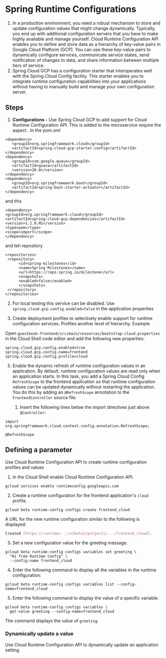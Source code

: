 # Spring Runtime Configurations

1. In a production environment, you need a robust mechanism to store and update configuration values that might change dynamically. Typically, you end up with additional configuration servers that you have to make highly available and manage yourself. Cloud Runtime Configuration API enables you to define and store data as a hierarchy of key-value pairs in Google Cloud Platform (GCP). You can use these key-value pairs to dynamically configure services, communicate service states, send notification of changes to data, and share information between multiple tiers of service.
2. Spring Cloud GCP has a configuration starter that interoperates well with the Spring Cloud Config facility. This starter enables you to integrate runtime configuration capabilities into your applications without having to manually build and manage your own configuration server.
## Steps
1.  **Configurations -** Use Spring Cloud GCP to add support for Cloud Runtime Configuration API. This is added to the microservice require the aspect .  In the pom.xml
```
<dependency>
   <groupId>org.springframework.cloud</groupId>
   <artifactId>spring-cloud-gcp-starter-config</artifactId>
</dependency>
<dependency>
   <groupId>com.google.guava</groupId>
   <artifactId>guava</artifactId>
   <version>20.0</version>
</dependency>
<dependency>
   <groupId>org.springframework.boot</groupId>
   <artifactId>spring-boot-starter-actuator</artifactId>
</dependency>
```
and this 
```
<dependency>
<groupId>org.springframework.cloud</groupId>
<artifactId>spring-cloud-gcp-dependencies</artifactId>
<version>1.1.0.M1</version>
<type>pom</type>
<scope>import</scope>
</dependency>

```
and teh repository
```
<repositories>
 <repository>
      <id>spring-milestones</id>
      <name>Spring Milestones</name>
      <url>https://repo.spring.io/milestone</url>
      <snapshots>
	  <enabled>false</enabled>
      </snapshots>
 </repository>
</repositories>

```
2. For local testing this service can be disabled. Use 
`spring.cloud.gcp.config.enabled=false`  in the application properties

3.  Create deployment profiles to selectively enable support for runtime configuration services. Profiles another level of hierarchy. Example 

Open  `guestbook-frontend/src/main/resources/bootstrap-cloud.properties`  in the Cloud Shell code editor and add the following new properties:
```
spring.cloud.gcp.config.enabled=true
spring.cloud.gcp.config.name=frontend
spring.cloud.gcp.config.profile=cloud
```

5. Enable the dynamic refresh of runtime configuration values in an application. 
By default, runtime configuration values are read only when an application starts. In this task, you add a Spring Cloud Config `RefreshScope` to the frontend application so that runtime configuration values can be updated dynamically without restarting the application. You do this by adding an `@RefreshScope` annotation to the `FrontendController` source file.

	1.  Insert the following lines below the import directives just above  `@Controller`:
    

```
import org.springframework.cloud.context.config.annotation.RefreshScope;

@RefreshScope
```
## Defining a parameter
 Use Cloud Runtime Configuration API to create runtime configuration profiles and values
 1.  In the Cloud Shell enable Cloud Runtime Configuration API.
    

```
gcloud services enable runtimeconfig.googleapis.com

```

2.  Create a runtime configuration for the frontend application's  `cloud`  profile.
    

```
gcloud beta runtime-config configs create frontend_cloud

```

A URL for the new runtime configuration similar to the following is displayed:

```bash
Created [https://runtimec.../v1beta1/projects/.../frontend_cloud].
```

3.  Set a new configuration value for the greeting message.
    

```
gcloud beta runtime-config configs variables set greeting \
  "Hi from Runtime Config" \
  --config-name frontend_cloud

```

4.  Enter the following command to display all the variables in the runtime configuration:
    

```
gcloud beta runtime-config configs variables list --config-name=frontend_cloud

```

5.  Enter the following command to display the value of a specific variable.
    

```
gcloud beta runtime-config configs variables \
  get-value greeting --config-name=frontend_cloud

```

The command displays the value of  `greeting`.


### Dynamically update a value
Use Cloud Runtime Configuration API to dynamically update an application setting
<!--stackedit_data:
eyJoaXN0b3J5IjpbODQ0NTk1NzI0LDEzMzk3NzcwMDYsLTE5NT
U1OTIzNjAsLTEwNTg0NjMyOTUsLTc1OTg1MjQ0NCwtMjA4ODc0
NjYxMl19
-->